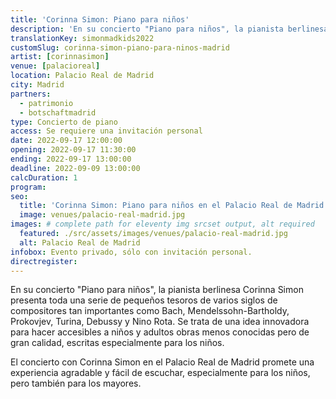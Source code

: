 ```yaml
---
title: 'Corinna Simon: Piano para niños'
description: 'En su concierto "Piano para niños", la pianista berlinesa Corinna Simon presenta toda una serie de pequeños tesoros de varios siglos de compositores.'
translationKey: simonmadkids2022
customSlug: corinna-simon-piano-para-ninos-madrid
artist: [corinnasimon]
venue: [palacioreal]
location: Palacio Real de Madrid
city: Madrid
partners:
  - patrimonio
  - botschaftmadrid
type: Concierto de piano
access: Se requiere una invitación personal
date: 2022-09-17 12:00:00
opening: 2022-09-17 11:30:00
ending: 2022-09-17 13:00:00
deadline: 2022-09-09 13:00:00
calcDuration: 1
program:
seo:
  title: 'Corinna Simon: Piano para niños en el Palacio Real de Madrid'
  image: venues/palacio-real-madrid.jpg
images: # complete path for eleventy img srcset output, alt required
  featured: ./src/assets/images/venues/palacio-real-madrid.jpg
  alt: Palacio Real de Madrid
infobox: Evento privado, sólo con invitación personal.
directregister:
---
```


En su concierto "Piano para niños", la pianista berlinesa Corinna Simon presenta toda una serie de pequeños tesoros de varios siglos de compositores tan importantes como Bach, Mendelssohn-Bartholdy, Prokovjev, Turina, Debussy y Nino Rota. Se trata de una idea innovadora para hacer accesibles a niños y adultos obras menos conocidas pero de gran calidad, escritas especialmente para los niños.

El concierto con Corinna Simon en el Palacio Real de Madrid promete una experiencia agradable y fácil de escuchar, especialmente para los niños, pero también para los mayores.
